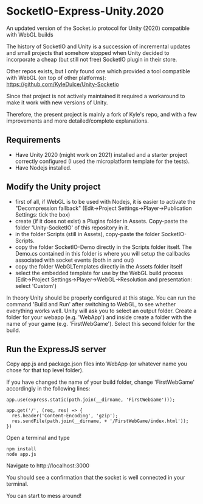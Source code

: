 # SocketIO-Express-Unity.2020
An updated version of the Socket.io protocol for Unity (2020) compatible with WebGL builds

The history of SocketIO and Unity is a succession of incremental updates and small projects that somehow stopped when Unity decided to incorporate a cheap (but still not free) SocketIO plugin in their store.

Other repos exists, but I only found one which provided a tool compatible with WebGL (on top of other platforms):
https://github.com/KyleDulce/Unity-Socketio

Since that project is not actively maintained it required a workaround to make it work with new versions of Unity. 

Therefore, the present project is mainly a fork of Kyle's repo, and with a few improvements and more detailed/complete explanations.

## Requirements
- Have Unity 2020 (might work on 2021) installed and a starter project correctly configured (I used the microplatform template for the tests).
- Have Nodejs installed.

## Modify the Unity project

- first of all, if WebGL is to be used with Nodejs, it is easier to activate the "Decompression fallback" (Edit->Project Settings->Player->Publication Settings: tick the box)
- create (if it does not exist) a Plugins folder in Assets. Copy-paste the folder 'Unity-SocketIO' of this repository in it.
- in the folder Scripts (still in Assets), copy-paste the folder SocketIO-Scripts.
- copy the folder SocketIO-Demo directly in the Scripts folder itself. The Demo.cs contained in this folder is where you will setup the callbacks associated with socket events (both in and out)
- copy the folder WebGLTemplates directly in the Assets folder itself
- select the embedded template for use by the WebGL build process (Edit->Project Settings->Player->WebGL->Resolution and presentation: select 'Custom')

In theory Unity should be properly configured at this stage. You can run the command 'Build and Run' after switching to WebGL, to see whether everything works well. Unity will ask you to select an output folder. Create a folder for your webapp (e.g. 'WebApp') and inside create a folder with the name of your game (e.g. 'FirstWebGame'). Select this second folder for the build.

## Run the ExpressJS server

Copy app.js and package.json files into WebApp (or whatever name you chose for that top level folder).

If you have changed the name of your build folder, change 'FirstWebGame' accordingly in the following lines:

```
app.use(express.static(path.join(__dirname, 'FirstWebGame')));

app.get('/', (req, res) => {
  res.header('Content-Encoding', 'gzip');
  res.sendFile(path.join(__dirname, + '/FirstWebGame/index.html'));
})
```

Open a terminal and type

```
npm install
node app.js
```

Navigate to http://localhost:3000

You should see a confirmation that the socket is well connected in your terminal.

You can start to mess around!




